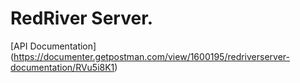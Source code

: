 # RedRiver Server.

[API Documentation] (https://documenter.getpostman.com/view/1600195/redriverserver-documentation/RVu5i8K1)
